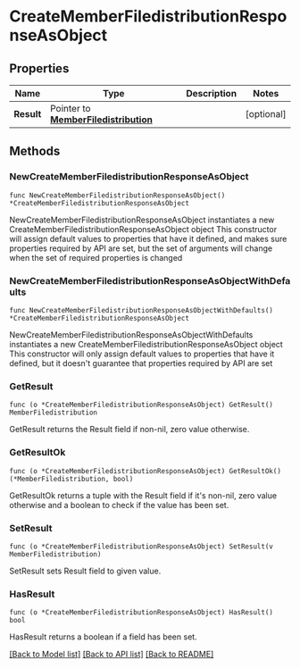 # CreateMemberFiledistributionResponseAsObject

## Properties

Name | Type | Description | Notes
------------ | ------------- | ------------- | -------------
**Result** | Pointer to [**MemberFiledistribution**](MemberFiledistribution.md) |  | [optional] 

## Methods

### NewCreateMemberFiledistributionResponseAsObject

`func NewCreateMemberFiledistributionResponseAsObject() *CreateMemberFiledistributionResponseAsObject`

NewCreateMemberFiledistributionResponseAsObject instantiates a new CreateMemberFiledistributionResponseAsObject object
This constructor will assign default values to properties that have it defined,
and makes sure properties required by API are set, but the set of arguments
will change when the set of required properties is changed

### NewCreateMemberFiledistributionResponseAsObjectWithDefaults

`func NewCreateMemberFiledistributionResponseAsObjectWithDefaults() *CreateMemberFiledistributionResponseAsObject`

NewCreateMemberFiledistributionResponseAsObjectWithDefaults instantiates a new CreateMemberFiledistributionResponseAsObject object
This constructor will only assign default values to properties that have it defined,
but it doesn't guarantee that properties required by API are set

### GetResult

`func (o *CreateMemberFiledistributionResponseAsObject) GetResult() MemberFiledistribution`

GetResult returns the Result field if non-nil, zero value otherwise.

### GetResultOk

`func (o *CreateMemberFiledistributionResponseAsObject) GetResultOk() (*MemberFiledistribution, bool)`

GetResultOk returns a tuple with the Result field if it's non-nil, zero value otherwise
and a boolean to check if the value has been set.

### SetResult

`func (o *CreateMemberFiledistributionResponseAsObject) SetResult(v MemberFiledistribution)`

SetResult sets Result field to given value.

### HasResult

`func (o *CreateMemberFiledistributionResponseAsObject) HasResult() bool`

HasResult returns a boolean if a field has been set.


[[Back to Model list]](../README.md#documentation-for-models) [[Back to API list]](../README.md#documentation-for-api-endpoints) [[Back to README]](../README.md)


